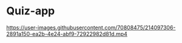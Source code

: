 # Quiz-app

https://user-images.githubusercontent.com/70808475/214097306-2891a150-ea2b-4e24-abf9-72922982d81d.mp4

